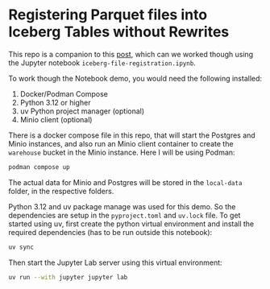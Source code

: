 # Registering Parquet files into Iceberg Tables without Rewrites

This repo is a companion to this [post](), which can we worked though using the Jupyter notebook `iceberg-file-registration.ipynb`.

To work though the Notebook demo, you would need the following installed:

1. Docker/Podman Compose
2. Python 3.12 or higher
3. uv Python project manager (optional)
2. Minio client (optional)

There is a docker compose file in this repo, that will start the Postgres and Minio instances, and also run an Minio client container to create the `warehouse` bucket in the Minio instance. Here I will be using Podman:
```bash
podman compose up
```

The actual data for Minio and Postgres will be stored in the `local-data` folder, in the respective folders.

Python 3.12 and uv package manage was used for this demo. So the dependencies are setup in the `pyproject.toml` and `uv.lock` file. To get started using uv, first create the python virtual environment and install the required dependencies (has to be run outside this notebook):

```bash
uv sync
```
Then start the Jupyter Lab server using this virtual environment:

```bash
uv run --with jupyter jupyter lab
```